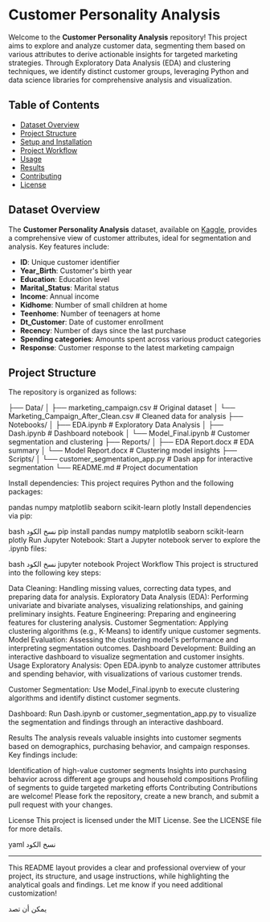 # Customer Personality Analysis

Welcome to the **Customer Personality Analysis** repository! This project aims to explore and analyze customer data, segmenting them based on various attributes to derive actionable insights for targeted marketing strategies. Through Exploratory Data Analysis (EDA) and clustering techniques, we identify distinct customer groups, leveraging Python and data science libraries for comprehensive analysis and visualization.

## Table of Contents
- [Dataset Overview](#dataset-overview)
- [Project Structure](#project-structure)
- [Setup and Installation](#setup-and-installation)
- [Project Workflow](#project-workflow)
- [Usage](#usage)
- [Results](#results)
- [Contributing](#contributing)
- [License](#license)

## Dataset Overview

The **Customer Personality Analysis** dataset, available on [Kaggle](https://www.kaggle.com/datasets/imakash3011/customer-personality-analysis), provides a comprehensive view of customer attributes, ideal for segmentation and analysis. Key features include:

- **ID**: Unique customer identifier
- **Year_Birth**: Customer's birth year
- **Education**: Education level
- **Marital_Status**: Marital status
- **Income**: Annual income
- **Kidhome**: Number of small children at home
- **Teenhome**: Number of teenagers at home
- **Dt_Customer**: Date of customer enrollment
- **Recency**: Number of days since the last purchase
- **Spending categories**: Amounts spent across various product categories
- **Response**: Customer response to the latest marketing campaign

## Project Structure

The repository is organized as follows:

├── Data/
│   ├── marketing_campaign.csv             # Original dataset
│   └── Marketing_Campaign_After_Clean.csv # Cleaned data for analysis
├── Notebooks/
│   ├── EDA.ipynb                          # Exploratory Data Analysis
│   ├── Dash.ipynb                         # Dashboard notebook
│   └── Model_Final.ipynb                  # Customer segmentation and clustering
├── Reports/
│   ├── EDA Report.docx                    # EDA summary
│   └── Model Report.docx                  # Clustering model insights
├── Scripts/
│   └── customer_segmentation_app.py       # Dash app for interactive segmentation
└── README.md                              # Project documentation



Install dependencies: This project requires Python and the following packages:

pandas
numpy
matplotlib
seaborn
scikit-learn
plotly
Install dependencies via pip:

bash
نسخ الكود
pip install pandas numpy matplotlib seaborn scikit-learn plotly
Run Jupyter Notebook: Start a Jupyter notebook server to explore the .ipynb files:

bash
نسخ الكود
jupyter notebook
Project Workflow
This project is structured into the following key steps:

Data Cleaning: Handling missing values, correcting data types, and preparing data for analysis.
Exploratory Data Analysis (EDA): Performing univariate and bivariate analyses, visualizing relationships, and gaining preliminary insights.
Feature Engineering: Preparing and engineering features for clustering analysis.
Customer Segmentation: Applying clustering algorithms (e.g., K-Means) to identify unique customer segments.
Model Evaluation: Assessing the clustering model's performance and interpreting segmentation outcomes.
Dashboard Development: Building an interactive dashboard to visualize segmentation and customer insights.
Usage
Exploratory Analysis: Open EDA.ipynb to analyze customer attributes and spending behavior, with visualizations of various customer trends.

Customer Segmentation: Use Model_Final.ipynb to execute clustering algorithms and identify distinct customer segments.

Dashboard: Run Dash.ipynb or customer_segmentation_app.py to visualize the segmentation and findings through an interactive dashboard.

Results
The analysis reveals valuable insights into customer segments based on demographics, purchasing behavior, and campaign responses. Key findings include:

Identification of high-value customer segments
Insights into purchasing behavior across different age groups and household compositions
Profiling of segments to guide targeted marketing efforts
Contributing
Contributions are welcome! Please fork the repository, create a new branch, and submit a pull request with your changes.

License
This project is licensed under the MIT License. See the LICENSE file for more details.

yaml
نسخ الكود

---

This README layout provides a clear and professional overview of your project, its structure, and usage instructions, while highlighting the analytical goals and findings. Let me know if you need additional customization!










يمكن أن تصد
